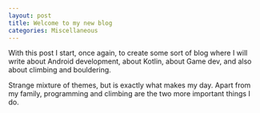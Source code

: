 ```yaml
---
layout: post
title: Welcome to my new blog
categories: Miscellaneous
---
```


With this post I start, once again, to create some sort of blog where I will write about Android development, about Kotlin, about Game dev, and also about climbing and bouldering.

Strange mixture of themes, but is exactly what makes my day. Apart from my family, programming and climbing are the two more important things I do.